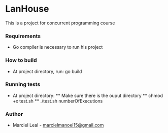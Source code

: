 # LanHouse
This is a project for concurrent programming course

### Requirements
* Go compiler is necessary to run his project

### How to build
* At project directory, run: go build

### Running tests
* At project directory:
** Make sure there is the ouput directory
** chmod +x test.sh
** ./test.sh numberOfExecutions

### Author
* Marciel Leal - marcielmanoel15@gmail.com
